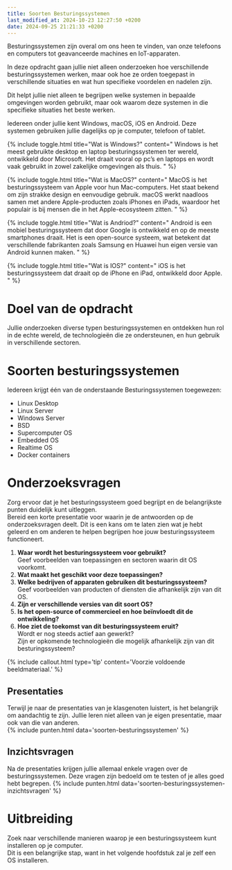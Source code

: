 ```yaml
---
title: Soorten Besturingssystemen
last_modified_at: 2024-10-23 12:27:50 +0200
date: 2024-09-25 21:21:33 +0200
---
```



Besturingssystemen zijn overal om ons heen te vinden, van onze telefoons en computers tot geavanceerde machines en IoT-apparaten.

In deze opdracht gaan jullie niet alleen onderzoeken hoe verschillende besturingssystemen werken, maar ook hoe ze orden toegepast in verschillende situaties en wat hun specifieke voordelen en nadelen zijn.

Dit helpt jullie niet alleen te begrijpen welke systemen in bepaalde omgevingen worden gebruikt, maar ook waarom deze systemen in die specifieke situaties het beste werken.

Iedereen onder jullie kent Windows, macOS, iOS en Android. Deze systemen gebruiken jullie dagelijks op je computer, telefoon of tablet.

{% include toggle.html title="Wat is Windows?" content="
Windows is het meest gebruikte desktop en laptop besturingssystemen ter wereld, ontwikkeld door Microsoft. Het draait vooral op pc’s en laptops en wordt vaak gebruikt in zowel zakelijke omgevingen als thuis.
" %}

{% include toggle.html title="Wat is MacOS?" content="
MacOS is het besturingssysteem van Apple voor hun Mac-computers. Het staat bekend om zijn strakke design en eenvoudige gebruik. macOS werkt naadloos samen met andere Apple-producten zoals iPhones en iPads, waardoor het populair is bij mensen die in het Apple-ecosysteem zitten.
" %}

{% include toggle.html title="Wat is Andriod?" content="
Android is een mobiel besturingssysteem dat door Google is ontwikkeld en op de meeste smartphones draait. Het is een open-source systeem, wat betekent dat verschillende fabrikanten zoals Samsung en Huawei hun eigen versie van Android kunnen maken.
" %}

{% include toggle.html title="Wat is IOS?" content="
iOS is het besturingssysteem dat draait op de iPhone en iPad, ontwikkeld door Apple.
" %}

# Doel van de opdracht

Jullie onderzoeken diverse typen besturingssystemen en ontdekken hun rol in de echte wereld, de technologieën die ze ondersteunen, en hun gebruik in verschillende sectoren.

# Soorten besturingssystemen

Iedereen krijgt één van de onderstaande Besturingssystemen toegewezen:
- Linux Desktop
- Linux Server
- Windows Server
- BSD
- Supercomputer OS
- Embedded OS
- Realtime OS
- Docker containers

# Onderzoeksvragen

Zorg ervoor dat je het besturingssysteem goed begrijpt en de belangrijkste punten duidelijk kunt uitleggen.  
Bereid een korte presentatie voor waarin je de antwoorden op de onderzoeksvragen deelt. Dit is een kans om te laten zien wat je hebt geleerd en om anderen te helpen begrijpen hoe jouw besturingssysteem functioneert.

1. **Waar wordt het besturingssysteem voor gebruikt?**  
    Geef voorbeelden van toepassingen en sectoren waarin dit OS voorkomt.
2. **Wat maakt het geschikt voor deze toepassingen?**  
3. **Welke bedrijven of apparaten gebruiken dit besturingssysteem?**  
    Geef voorbeelden van producten of diensten die afhankelijk zijn van dit OS.
4. **Zijn er verschillende versies van dit soort OS?**
5. **Is het open-source of commercieel en hoe beïnvloedt dit de ontwikkeling?**
6. **Hoe ziet de toekomst van dit besturingssysteem eruit?**  
    Wordt er nog steeds actief aan gewerkt?  
    Zijn er opkomende technologieën die mogelijk afhankelijk zijn van dit besturingssysteem?

{% include callout.html type='tip' content='Voorzie voldoende beeldmateriaal.' %}

## Presentaties

Terwijl je naar de presentaties van je klasgenoten luistert, is het belangrijk om aandachtig te zijn. Jullie leren niet alleen van je eigen presentatie, maar ook van die van anderen.  
{% include punten.html data='soorten-besturingssystemen' %}

## Inzichtsvragen

Na de presentaties krijgen jullie allemaal enkele vragen over de besturingssystemen. Deze vragen zijn bedoeld om te testen of je alles goed hebt begrepen.
{% include punten.html data='soorten-besturingssystemen-inzichtsvragen' %}

# Uitbreiding

Zoek naar verschillende manieren waarop je een besturingssysteem kunt installeren op je computer.  
Dit is een belangrijke stap, want in het volgende hoofdstuk zal je zelf een OS installeren.
